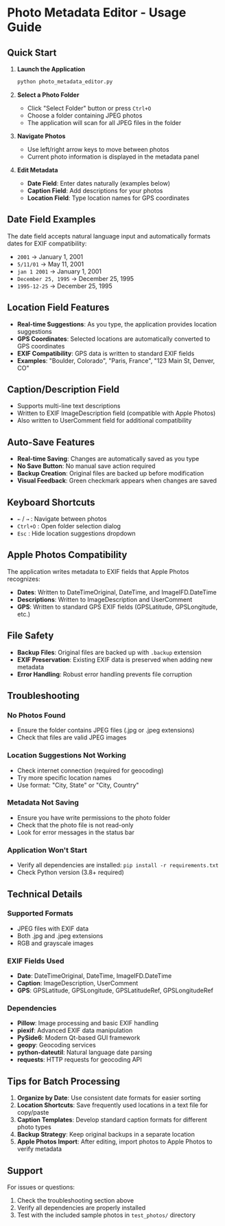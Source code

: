 # Photo Metadata Editor - Usage Guide

## Quick Start

1. **Launch the Application**
   ```bash
   python photo_metadata_editor.py
   ```

2. **Select a Photo Folder**
   - Click "Select Folder" button or press `Ctrl+O`
   - Choose a folder containing JPEG photos
   - The application will scan for all JPEG files in the folder

3. **Navigate Photos**
   - Use left/right arrow keys to move between photos
   - Current photo information is displayed in the metadata panel

4. **Edit Metadata**
   - **Date Field**: Enter dates naturally (examples below)
   - **Caption Field**: Add descriptions for your photos
   - **Location Field**: Type location names for GPS coordinates

## Date Field Examples

The date field accepts natural language input and automatically formats dates for EXIF compatibility:

- `2001` → January 1, 2001
- `5/11/01` → May 11, 2001
- `jan 1 2001` → January 1, 2001
- `December 25, 1995` → December 25, 1995
- `1995-12-25` → December 25, 1995

## Location Field Features

- **Real-time Suggestions**: As you type, the application provides location suggestions
- **GPS Coordinates**: Selected locations are automatically converted to GPS coordinates
- **EXIF Compatibility**: GPS data is written to standard EXIF fields
- **Examples**: "Boulder, Colorado", "Paris, France", "123 Main St, Denver, CO"

## Caption/Description Field

- Supports multi-line text descriptions
- Written to EXIF ImageDescription field (compatible with Apple Photos)
- Also written to UserComment field for additional compatibility

## Auto-Save Features

- **Real-time Saving**: Changes are automatically saved as you type
- **No Save Button**: No manual save action required
- **Backup Creation**: Original files are backed up before modification
- **Visual Feedback**: Green checkmark appears when changes are saved

## Keyboard Shortcuts

- `←` / `→` : Navigate between photos
- `Ctrl+O` : Open folder selection dialog
- `Esc` : Hide location suggestions dropdown

## Apple Photos Compatibility

The application writes metadata to EXIF fields that Apple Photos recognizes:

- **Dates**: Written to DateTimeOriginal, DateTime, and ImageIFD.DateTime
- **Descriptions**: Written to ImageDescription and UserComment
- **GPS**: Written to standard GPS EXIF fields (GPSLatitude, GPSLongitude, etc.)

## File Safety

- **Backup Files**: Original files are backed up with `.backup` extension
- **EXIF Preservation**: Existing EXIF data is preserved when adding new metadata
- **Error Handling**: Robust error handling prevents file corruption

## Troubleshooting

### No Photos Found
- Ensure the folder contains JPEG files (.jpg or .jpeg extensions)
- Check that files are valid JPEG images

### Location Suggestions Not Working
- Check internet connection (required for geocoding)
- Try more specific location names
- Use format: "City, State" or "City, Country"

### Metadata Not Saving
- Ensure you have write permissions to the photo folder
- Check that the photo file is not read-only
- Look for error messages in the status bar

### Application Won't Start
- Verify all dependencies are installed: `pip install -r requirements.txt`
- Check Python version (3.8+ required)

## Technical Details

### Supported Formats
- JPEG files with EXIF data
- Both .jpg and .jpeg extensions
- RGB and grayscale images

### EXIF Fields Used
- **Date**: DateTimeOriginal, DateTime, ImageIFD.DateTime
- **Caption**: ImageDescription, UserComment
- **GPS**: GPSLatitude, GPSLongitude, GPSLatitudeRef, GPSLongitudeRef

### Dependencies
- **Pillow**: Image processing and basic EXIF handling
- **piexif**: Advanced EXIF data manipulation
- **PySide6**: Modern Qt-based GUI framework
- **geopy**: Geocoding services
- **python-dateutil**: Natural language date parsing
- **requests**: HTTP requests for geocoding API

## Tips for Batch Processing

1. **Organize by Date**: Use consistent date formats for easier sorting
2. **Location Shortcuts**: Save frequently used locations in a text file for copy/paste
3. **Caption Templates**: Develop standard caption formats for different photo types
4. **Backup Strategy**: Keep original backups in a separate location
5. **Apple Photos Import**: After editing, import photos to Apple Photos to verify metadata

## Support

For issues or questions:
1. Check the troubleshooting section above
2. Verify all dependencies are properly installed
3. Test with the included sample photos in `test_photos/` directory
